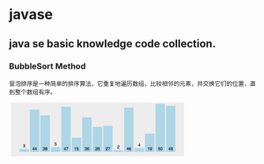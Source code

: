 # javase
## java se basic knowledge code collection.
### BubbleSort Method  
    冒泡排序是一种简单的排序算法，它重复地遍历数组，比较相邻的元素，并交换它们的位置，直到整个数组有序。
&nbsp;<img src="https://github.com/riklionline/javase/blob/main/asset/dualcoloredball/bubblesort.gif" width="350px">
